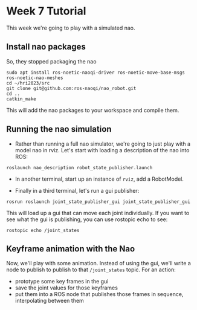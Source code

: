 # Week 7 Tutorial

This week we're going to play with a simulated nao.

## Install nao packages

So, they stopped packaging the nao

```
sudo apt install ros-noetic-naoqi-driver ros-noetic-move-base-msgs ros-noetic-nao-meshes
cd ~/hri2023/src
git clone git@github.com:ros-naoqi/nao_robot.git
cd ..
catkin_make
```

This will add the nao packages to your workspace and compile them.

## Running the nao simulation


- Rather than running a full nao simulator, we're going to just play with a model nao in rviz. Let's start with loading a description of the nao into ROS:

```
roslaunch nao_description robot_state_publisher.launch
```

- In another terminal, start up an instance of `rviz`, add a RobotModel.

- Finally in a third terminal, let's run a gui publisher:

```
rosrun roslaunch joint_state_publisher_gui joint_state_publisher_gui
```

This will load up a gui that can move each joint individually. If you want to see what the gui is publishing, you can use rostopic echo to see:

```
rostopic echo /joint_states
```

## Keyframe animation with the Nao

Now, we'll play with some animation. Instead of using the gui, we'll write a node to publish to publish to that `/joint_states` topic. For an action:

- prototype some key frames in the gui
- save the joint values for those keyframes
- put them into a ROS node that publishes those frames in sequence, interpolating between them


